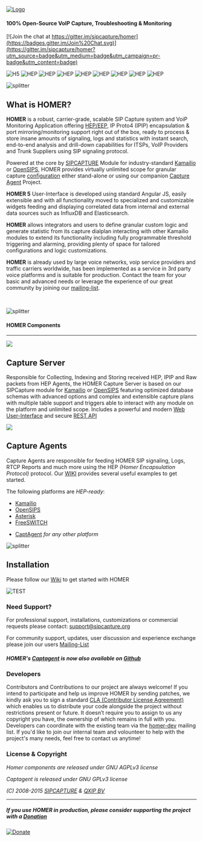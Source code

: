 [![Logo](http://i.imgur.com/Zd6tCxNh.png)](http://sipcapture.org)

#### 100% Open-Source VoIP Capture, Troubleshooting & Monitoring

[![Join the chat at https://gitter.im/sipcapture/homer](https://badges.gitter.im/Join%20Chat.svg)](https://gitter.im/sipcapture/homer?utm_source=badge&utm_medium=badge&utm_campaign=pr-badge&utm_content=badge)

![H5](https://img.shields.io/badge/HOMER-5-red.svg)
![HEP](https://img.shields.io/badge/proto-hep_eep-blue.svg)
![HEP](https://img.shields.io/badge/proto-sip-brightgreen.svg)
![HEP](https://img.shields.io/badge/proto-rtcp-brightgreen.svg)
![HEP](https://img.shields.io/badge/proto-rtcp_xr-brightgreen.svg)
![HEP](https://img.shields.io/badge/proto-rtp_stats-brightgreen.svg)
![HEP](https://img.shields.io/badge/text-QoS-green.svg)
![HEP](https://img.shields.io/badge/text-syslog-green.svg)
![HEP](https://img.shields.io/badge/text-CDRs-green.svg)


![splitter](http://i.imgur.com/lytn4zn.png)

## What is HOMER?

**HOMER** is a robust, carrier-grade, scalable SIP Capture system and VoiP Monitoring Application offering [HEP/EEP](http://github.com/sipcapture/hep), IP Proto4 (IPIP) encapsulation & port mirroring/monitoring support right out of the box, ready to process & store insane amounts of signaling, logs and statistics with instant search, end-to-end analysis and drill-down capabilities for ITSPs, VoIP Providers and Trunk Suppliers using SIP signaling protocol.

Powered at the core by [SIPCAPTURE](http://kamailio.org/docs/modules/stable/modules/sipcapture.html) Module for industry-standard [Kamailio](http://kamailio.org) or [OpenSIPS](http://opensips.org), HOMER provides virtually unlimited scope for granular capture [configuration](https://github.com/sipcapture/homer-api/blob/master/examples/sipcapture/kamailio.cfg) either stand-alone or using our companion [Capture Agent](https://github.com/sipcapture/captagent) Project.

**HOMER 5** User-Interface is developed using standard Angular JS, easily extensible and with all functionality moved to specialized and customizable widgets feeding and displaying correlated data from internal and external data sources such as InfluxDB and Elasticsearch. 

**HOMER** allows integrators and users to define granular custom logic and generate statistic from its capture dialplan interacting with other Kamailio modules to extend its functionality including fully programmable threshold triggering and alarming, providing plenty of space for tailored configurations and logic customizations.

**HOMER** is already used by large voice networks, voip service providers and traffic carriers worldwide, has been implemented as a service in 3rd party voice platforms and is suitable for production. Contact the team for your basic and advanced needs or leverage the experience of our great community by joining our [mailing-list](http://groups.google.com/group/homer-discuss). 

<br/>

![splitter](http://i.imgur.com/lytn4zn.png)
#### HOMER Components
---------------
<img src="http://i.imgur.com/0qiWlzi.png" >


## Capture Server
Responsible for Collecting, Indexing and Storing received HEP, IPIP and Raw packets from HEP Agents, the HOMER Capture Server is based on our SIPCapture module for [Kamailio](http://kamailio.org) or [OpenSIPS](http://opensips.org) featuring optimized database schemas with advanced options and complex and extensible capture plans with multiple table support and triggers able to interact with any module on the platform and unlimited scope. Includes a powerful and modern [Web User-Interface](https://github.com/sipcapture/homer-ui) and secure [REST API](https://github.com/sipcapture/homer-api)

<img src="http://i.imgur.com/p9wV9kh.png">

## Capture Agents
Capture Agents are responsible for feeding HOMER SIP signaling, Logs, RTCP Reports and much more using the HEP _(Homer Encapsulation Protocol)_ protocol. Our [WIKI](https://github.com/sipcapture/homer/wiki) provides several useful examples to get started.

The following platforms are _HEP-ready_:

* [Kamailio](http://kamailio.org)
* [OpenSIPS](http://opensips.org)
* [Asterisk](http://asterisk.org)
* [FreeSWITCH](http://freeswitch.org)
+ [CaptAgent](http://github.com/sipcapture/captagent) _for any other platform_



![splitter](http://i.imgur.com/lytn4zn.png)

## Installation

Please follow our [Wiki](https://github.com/sipcapture/homer/wiki) to get started with HOMER

![TEST](http://i.imgur.com/hXW5J51.gif)


### Need Support?
For professional support, installations, customizations or commercial requests please contact: support@sipcapture.org

For community support, updates, user discussion and experience exchange please join our users   [Mailing-List](https://groups.google.com/forum/#!forum/homer-discuss)



##### HOMER's [Captagent](http://github.com/sipcapture/captagent) is now also available on [Github](http://github.com/sipcapture/captagent)

### Developers
Contributors and Contributions to our project are always welcome! If you intend to participate and help us improve HOMER by sending patches, we kindly ask you to sign a standard [CLA (Contributor License Agreement)](http://cla.qxip.net) which enables us to distribute your code alongside the project without restrictions present or future. It doesn’t require you to assign to us any copyright you have, the ownership of which remains in full with you. Developers can coordinate with the existing team via the [homer-dev](http://groups.google.com/group/homer-dev) mailing list. If you'd like to join our internal team and volounteer to help with the project's many needs, feel free to contact us anytime!




### License & Copyright

*Homer components are released under GNU AGPLv3 license*

*Captagent is released under GNU GPLv3 license*

*(C) 2008-2015 [SIPCAPTURE](http://sipcapture.org) & [QXIP BV](http://qxip.net)*

----------

##### If you use HOMER in production, please consider supporting the project with a [Donation](https://www.paypal.com/cgi-bin/webscr?cmd=_donations&business=donation%40sipcapture%2eorg&lc=US&item_name=SIPCAPTURE&no_note=0&currency_code=EUR&bn=PP%2dDonationsBF%3abtn_donateCC_LG%2egif%3aNonHostedGuest)

[![Donate](https://www.paypalobjects.com/en_US/i/btn/btn_donateCC_LG.gif)](https://www.paypal.com/cgi-bin/webscr?cmd=_donations&business=donation%40sipcapture%2eorg&lc=US&item_name=SIPCAPTURE&no_note=0&currency_code=EUR&bn=PP%2dDonationsBF%3abtn_donateCC_LG%2egif%3aNonHostedGuest)


